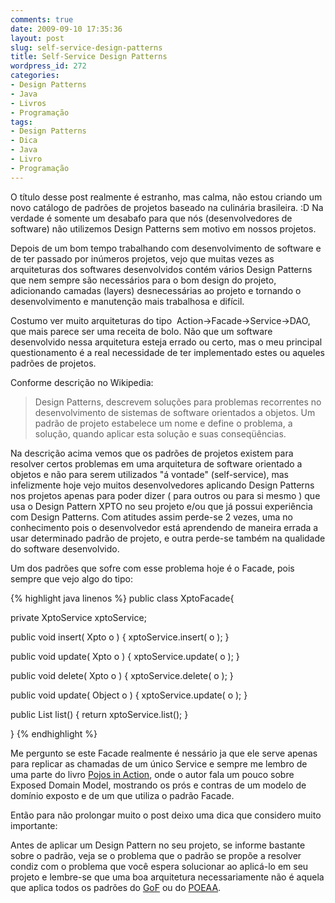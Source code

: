 ```yaml
---
comments: true
date: 2009-09-10 17:35:36
layout: post
slug: self-service-design-patterns
title: Self-Service Design Patterns
wordpress_id: 272
categories:
- Design Patterns
- Java
- Livros
- Programação
tags:
- Design Patterns
- Dica
- Java
- Livro
- Programação
---
```


O título desse post realmente é estranho, mas calma, não estou criando um novo catálogo de padrões de projetos baseado na culinária brasileira. :D Na verdade é somente um desabafo para que nós (desenvolvedores de software) não utilizemos Design Patterns sem motivo em nossos projetos.

Depois de um bom tempo trabalhando com desenvolvimento de software e de ter passado por inúmeros projetos, vejo que muitas vezes as arquiteturas dos softwares desenvolvidos contém vários Design Patterns que nem sempre são necessários para o bom design do projeto, adicionando camadas (layers) desnecessárias ao projeto e tornando o desenvolvimento e manutenção mais trabalhosa e difícil.

Costumo ver muito arquiteturas do tipo  Action->Facade->Service->DAO,  que mais parece ser uma receita de bolo. Não que um software desenvolvido nessa arquitetura esteja errado ou certo, mas o meu principal questionamento é a real necessidade de ter implementado estes ou aqueles padrões de projetos.

Conforme descrição no Wikipedia:


> Design Patterns, descrevem soluções para problemas recorrentes no desenvolvimento de sistemas de software orientados a objetos. Um padrão de projeto estabelece um nome e define o problema, a solução, quando aplicar esta solução e suas conseqüências.


Na descrição acima vemos que os padrões de projetos existem para resolver certos problemas em uma arquitetura de software orientado a objetos e não para serem utilizados "á vontade" (self-service), mas infelizmente hoje vejo muitos desenvolvedores aplicando Design Patterns nos projetos apenas para poder dizer ( para outros ou para si mesmo ) que usa o Design Pattern XPTO no seu projeto e/ou que já possui experiência com Design Patterns. Com atitudes assim perde-se 2 vezes, uma no conhecimento pois o desenvolvedor está aprendendo de maneira errada a usar determinado padrão de projeto, e outra perde-se também na qualidade do software desenvolvido.

Um dos padrões que sofre com esse problema hoje é o Facade, pois sempre que vejo algo do tipo:

{% highlight java linenos %}
public class XptoFacade{

  private XptoService xptoService;

  public void insert( Xpto o ) {
    xptoService.insert( o );
  }

  public void update( Xpto o ) {
    xptoService.update( o );
  }

  public void delete( Xpto o ) {
    xptoService.delete( o );
  }

  public void update( Object o ) {
    xptoService.update( o );
  }

  public List<Xpto> list() {
    return xptoService.list();
  }

}
{% endhighlight %}

Me pergunto se este Facade realmente é nessário ja que ele serve apenas para replicar as chamadas de um único Service e sempre me lembro de uma parte do livro [Pojos in Action](http://www.rodrigolazoti.com.br/?p=91), onde o autor fala um pouco sobre Exposed Domain Model, mostrando os prós e contras de um modelo de domínio exposto e de um que utiliza o padrão Facade.

Então para não prolongar muito o post deixo uma dica que considero muito importante:

Antes de aplicar um Design Pattern no seu projeto, se informe bastante sobre o padrão, veja se o problema que o padrão se propõe a resolver condiz com o problema que você espera solucionar ao aplicá-lo em seu projeto e lembre-se que uma boa arquitetura necessariamente não é aquela que aplica todos os padrões do [GoF](http://www.vincehuston.org/dp/) ou do [POEAA](http://martinfowler.com/eaaCatalog).
